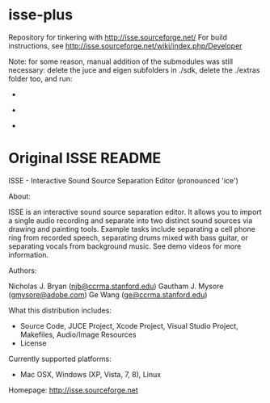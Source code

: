 # isse-plus
Repository for tinkering with http://isse.sourceforge.net/
For build instructions, see http://isse.sourceforge.net/wiki/index.php/Developer 

Note: for some reason, manual addition of the submodules was still necessary:
delete the juce and eigen subfolders in ./sdk, delete the ./extras folder too, and run:
* ```git submodule add https://github.com/julianstorer/JUCE.git sdks/juce'''
* ```git submodule add https://github.com/RLovelett/eigen.git sdks/eigen'''
* ```git submodule add https://git.code.sf.net/p/isse/extra-code extras'''


# Original ISSE README 

ISSE - Interactive Sound Source Separation Editor (pronounced 'ice')
 
About: 

ISSE is an interactive sound source separation editor.  It allows you to 
import a single audio recording and separate into two distinct sound sources
via drawing and painting tools.  Example tasks include separating a cell 
phone ring from recorded speech, separating drums mixed with bass guitar, 
or separating vocals from background music. See demo videos for more 
information.

Authors: 

Nicholas J. Bryan (njb@ccrma.stanford.edu)
Gautham J. Mysore (gmysore@adobe.com)
Ge Wang (ge@ccrma.stanford.edu)

What this distribution includes:
  - Source Code, JUCE Project, Xcode Project, Visual Studio Project, 
    Makefiles, Audio/Image Resources
  - License

Currently supported platforms:
  - Mac OSX, Windows (XP, Vista, 7, 8), Linux

Homepage:
    http://isse.sourceforge.net
